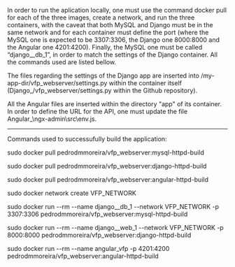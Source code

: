 In order to run the aplication locally, one must use the command docker pull for each of the three images, create a network, and run the three containers, with the caveat that both MySQL and Django must be in the same network and for each container must define the port (where the MySQL one is expected to be 3307:3306, the Django one 8000:8000 and the Angular one 4201:4200). Finally, the MySQL one must be called “django\_\_db\_1”, in order to match the settings of the Django container. All the commands used are listed bellow.

The files regarding the settings of the Django app are inserted into /my-app-dir/vfp_webserver/settings.py within the container itself (Django_/vfp_webserver/settings.py within the Github repository).

All the Angular files are inserted within the directory "app" of its container. In order to define the URL for the API, one must update the file Angular_\ngx-admin\src\env.js.

----------------

Commands used to successufully build the application:

  sudo docker pull pedrodmmoreira/vfp_webserver:mysql-httpd-build

  sudo docker pull pedrodmmoreira/vfp_webserver:django-httpd-build

  sudo docker pull pedrodmmoreira/vfp_webserver:angular-httpd-build

  sudo docker network create VFP_NETWORK  

  sudo docker run --rm --name django__db_1 --network VFP_NETWORK -p 3307:3306 pedrodmmoreira/vfp_webserver:mysql-httpd-build 

  sudo docker run --rm  --name django__web_1 --network VFP_NETWORK -p 8000:8000 pedrodmmoreira/vfp_webserver:django-httpd-build 

  sudo docker run --rm --name angular_vfp -p 4201:4200 pedrodmmoreira/vfp_webserver:angular-httpd-build
  
